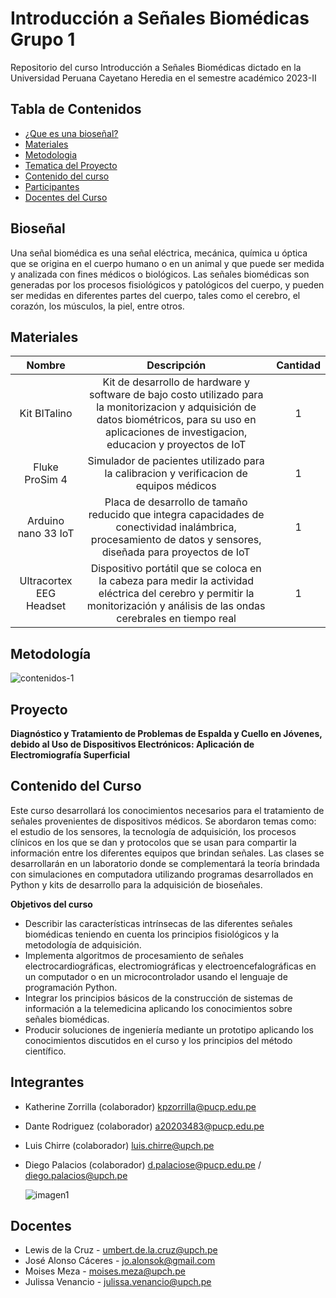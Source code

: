 # Introducción a Señales Biomédicas Grupo 1
Repositorio del curso Introducción a Señales Biomédicas dictado en la Universidad Peruana Cayetano Heredia en el semestre académico 2023-II
  
## Tabla de Contenidos

- [¿Que es una bioseñal?](#sección-1)
- [Materiales](#sección-2)
- [Metodologia](#sección-3)
- [Tematica del Proyecto](#sección-4)
- [Contenido del curso](#sección-5)
- [Participantes](#sección-6)
- [Docentes del Curso](#sección-7)

## Bioseñal
Una señal biomédica es una señal eléctrica, mecánica, química u óptica que se origina en el cuerpo humano o en un animal y que puede ser medida y analizada con fines médicos o biológicos. Las señales biomédicas son generadas por los procesos fisiológicos y patológicos del cuerpo, y pueden ser medidas en diferentes partes del cuerpo, tales como el cerebro, el corazón, los músculos, la piel, entre otros.

## Materiales
<div align="center">

|  **Nombre**  | **Descripción** | **Cantidad** |
|:------------:|:---------------:|:------------:|
| Kit BITalino | Kit de desarrollo de hardware y software de bajo costo utilizado para la monitorizacion y adquisición de datos biométricos, para su uso en aplicaciones de investigacion, educacion y proyectos de IoT | 1 |
| Fluke ProSim 4 | Simulador de pacientes utilizado para la calibracion y verificacion de equipos médicos | 1 |
| Arduino nano 33 IoT | Placa de desarrollo de tamaño reducido que integra capacidades de conectividad inalámbrica, procesamiento de datos y sensores, diseñada para proyectos de IoT  | 1 |
| Ultracortex EEG Headset | Dispositivo portátil que se coloca en la cabeza para medir la actividad eléctrica del cerebro y permitir la monitorización y análisis de las ondas cerebrales en tiempo real | 1 |

</div>

## Metodología
![contenidos-1](https://github.com/ldachirre/IntroSenalesBiomedicas/assets/42382614/9e9e1624-7696-483a-bc9d-30f8631b85de)

## Proyecto
**Diagnóstico y Tratamiento de Problemas de Espalda y Cuello en Jóvenes, debido al Uso de Dispositivos Electrónicos: Aplicación de Electromiografía Superficial**

## Contenido del Curso
Este curso desarrollará los conocimientos necesarios para el tratamiento de señales provenientes de dispositivos médicos. Se abordaron temas como: el estudio de los sensores, la tecnología de adquisición, los procesos clínicos en los que se dan y protocolos que se usan para compartir la información entre los diferentes equipos que brindan señales. Las clases se desarrollarán en un laboratorio donde se complementará la teoría brindada con simulaciones en computadora utilizando programas desarrollados en Python y kits de desarrollo para la adquisición de bioseñales.

**Objetivos del curso**

* Describir las características intrínsecas de las diferentes señales biomédicas teniendo en cuenta los principios fisiológicos y la metodología de adquisición.
* Implementa algoritmos de procesamiento de señales electrocardiográficas, electromiográficas y electroencefalográficas en un computador o en un microcontrolador usando el lenguaje de programación Python.
* Integrar los principios básicos de la construcción de sistemas de información a la telemedicina aplicando los conocimientos sobre señales biomédicas.
* Producir soluciones de ingeniería mediante un prototipo aplicando los conocimientos discutidos en el curso y los principios del método científico.

## Integrantes
* Katherine Zorrilla (colaborador) kpzorrilla@pucp.edu.pe
* Dante Rodriguez (colaborador) a20203483@pucp.edu.pe
* Luis Chirre (colaborador) luis.chirre@upch.pe
* Diego Palacios (colaborador) d.palaciose@pucp.edu.pe / diego.palacios@upch.pe

  ![imagen1](https://github.com/ldachirre/IntroSenalesBiomedicas/assets/90112793/173f6325-e66d-4766-83f2-2f93f91e4b50)

## Docentes
* Lewis de la Cruz - umbert.de.la.cruz@upch.pe
* José Alonso Cáceres - jo.alonsok@gmail.com
* Moises Meza - moises.meza@upch.pe
* Julissa Venancio - julissa.venancio@upch.pe
